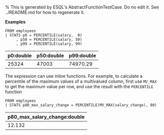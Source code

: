 % This is generated by ESQL's AbstractFunctionTestCase. Do no edit it. See ../README.md for how to regenerate it.

**Examples**

```esql
FROM employees
| STATS p0 = PERCENTILE(salary,  0)
     , p50 = PERCENTILE(salary, 50)
     , p99 = PERCENTILE(salary, 99)
```

| p0:double | p50:double | p99:double |
| --- | --- | --- |
| 25324 | 47003 | 74970.29 |

The expression can use inline functions. For example, to calculate a percentile of the maximum values of a multivalued column, first use `MV_MAX` to get the maximum value per row, and use the result with the `PERCENTILE` function

```esql
FROM employees
| STATS p80_max_salary_change = PERCENTILE(MV_MAX(salary_change), 80)
```

| p80_max_salary_change:double |
| --- |
| 12.132 |


